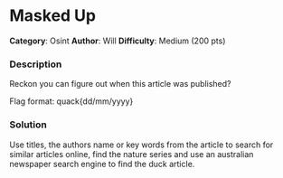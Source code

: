 # Masked Up
**Category**: Osint
**Author**: Will
**Difficulty**: Medium (200 pts)

### Description
Reckon you can figure out when this article was published?

Flag format: quack{dd/mm/yyyy}

### Solution
Use titles, the authors name or key words from the article to search for similar articles online, find the nature series and use an australian newspaper search engine to find the duck article. 